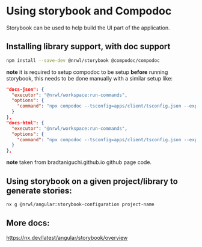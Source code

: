# Using storybook and Compodoc

Storybook can be used to help build the UI part of the application.

## Installing library support, with doc support

```bash
npm install --save-dev @nrwl/storybook @compodoc/compodoc
```

**note** it is required to setup compodoc to be setup **before** running storybook, this needs to be done manually with a similar setup like:

```json
"docs-json": {
  "executor": "@nrwl/workspace:run-commands",
  "options": {
    "command": "npx compodoc --tsconfig=apps/client/tsconfig.json --exportFormat=json --output=apps/client"
  }
},
"docs-html": {
  "executor": "@nrwl/workspace:run-commands",
  "options": {
    "command": "npx compodoc --tsconfig=apps/client/tsconfig.json --exportFormat=html --output=dist/docs/client"
  }
},
```

**note** taken from bradtaniguchi.github.io github page code.

## Using storybook on a given project/library to generate stories:

```bash
nx g @nrwl/angular:storybook-configuration project-name
```

## More docs:

https://nx.dev/latest/angular/storybook/overview

